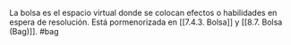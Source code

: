La bolsa es el espacio virtual donde se colocan efectos o habilidades en espera de resolución. Está pormenorizada en [[7.4.3. Bolsa]] y  [[8.7. Bolsa (Bag)]].
#bag